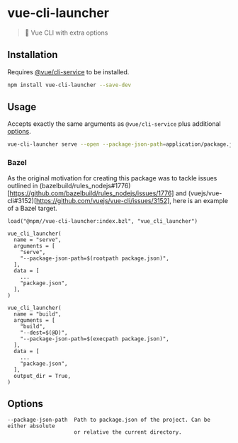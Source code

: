 # vue-cli-launcher

> 🚀 Vue CLI with extra options

## Installation

Requires [@vue/cli-service](https://www.npmjs.com/package/@vue/cli-service) to be installed.

```bash
npm install vue-cli-launcher --save-dev
```

## Usage

Accepts exactly the same arguments as `@vue/cli-service` plus additional [options](#options).

```bash
vue-cli-launcher serve --open --package-json-path=application/package.json
```

### Bazel

As the original motivation for creating this package was to tackle issues outlined in
(bazelbuild/rules_nodejs#1776)[https://github.com/bazelbuild/rules_nodejs/issues/1776]
and (vuejs/vue-cli#3152)[https://github.com/vuejs/vue-cli/issues/3152], here is an example
of a Bazel target.

```
load("@npm//vue-cli-launcher:index.bzl", "vue_cli_launcher")

vue_cli_launcher(
  name = "serve",
  arguments = [
    "serve",
    "--package-json-path=$(rootpath package.json)",
  ],
  data = [
    ...
    "package.json",
  ],
)

vue_cli_launcher(
  name = "build",
  arguments = [
    "build",
    "--dest=$(@D)",
    "--package-json-path=$(execpath package.json)",
  ],
  data = [
    ...
    "package.json",
  ],
  output_dir = True,
)
```

## Options

```
--package-json-path  Path to package.json of the project. Can be either absolute
                     or relative the current directory.
```
